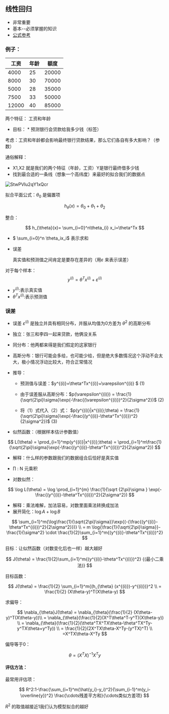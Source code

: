 ## 线性回归

- 非常重要
- 基本--必须掌握的知识
- [公式参考](https://blog.csdn.net/katherine_hsr/article/details/79179622 "公式参考")

### 例子：

| 工资    | 年龄  | 额度    |
| ----- | --- | ----- |
| 4000  | 25  | 20000 |
| 8000  | 30  | 70000 |
| 5000  | 28  | 35000 |
| 7500  | 33  | 50000 |
| 12000 | 40  | 85000 |

两个特征： 工资和年龄

* 目标： * 预测银行会贷款给我多少钱（标签）

考虑：工资和年龄都会影响最终银行贷款结果，那么它们各自有多大影响？（参数）

通俗解释：

- X1,X2 就是我们的两个特征（年龄，工资）Y是银行最终借多少钱
- 找到最合适的一条线（想象一个高纬度）来最好的拟合我们的数据点

![StwPVIu2qY1xQcr](https://i.loli.net/2019/09/01/StwPVIu2qY1xQcr.png)

拟合平面公式：$\theta_{0}$ 是偏置项

$$
h_{\theta}(x) = \theta_0+\theta_1+\theta_{2} 
$$

整合：

$$
h_{\theta}(x)= \sum_{i=0}^n\theta_{i} x_i=\theta^Tx
$$

- $ \sum_{i=0}^n \theta_ix_i$ 表示求和

- 误差
  
  真实值和预测值之间肯定是要存在差异的（用$\varepsilon$ 来表示误差）

对于每个样本：$$y^{(i)} = \theta^Tx^{(i)}+\varepsilon^{(i)}$$

- $y^{(i)}$:表示真实值
- $\theta^Tx^{(i)}$:表示预测值

### 误差

- 误差 $\varepsilon^{(i)}$ 是独立并具有相同分布，并服从均值为0方差为 $\theta^2$ 的高斯分布

- 独立：张三和李四一起来贷款，他俩没关系

- 同分布：他两都来得是我们假定的这家银行

- 高斯分布：银行可能会多给，也可能少给，但是绝大多数情况这个浮动不会太大，极小情况浮动比较大，符合正常情况

- 推导：
  
  - 预测值与误差：$y^{(i)}=\theta^Tx^{(i)}+\varepsilon^{(i)} $  (1)
  
  - 由于误差服从高斯分布：$p(\varepsilon^{(i)}) = \frac{1}{\sqrt{2\pi}\sigma}\exp(-\frac{(\varepsilon^{(i)})^2}{2\sigma^2})$   (2)
  
  - 将（1）式代入（2）式： $p(y^{(i)}|x^{(i)};\theta) = \frac{1}{\sqrt{2\pi}\sigma}\exp(-\frac{(y^{(i)}-\theta^Tx^{(i)})^2}{2\sigma^2})$  (3)

- 似然函数：（根据样本估计参数值）

$$
L(\theta) = \prod_{i=1}^mp(y^{(i)}|x^{(i)};\theta) = \prod_{i=1}^m\frac{1}{\sqrt{2\pi}\sigma}\exp(-\frac{(y^{(i)}-\theta^Tx^{(i)})^2}{2\sigma^2})
$$

- 解释：什么样的参数跟我们的数据组合后恰好是真实值

- $\prod$ : N 元乘积

- 对数似然：

$$
\log L(\theta) = \log \prod_{i=1}^{m} \frac{1}{\sqrt {2\pi}\sigma } \exp(- \frac{(y^{(i)}-\theta^Tx^{(i)})^2}{2\sigma^2})
$$

- 解释：乘法难解，加法容易，对数里面乘法转换成加法
- 展开简化：$\log{A}+\log{B}$

$$
\sum_{i=1}^m{\log\frac{1}{\sqrt{2\pi}\sigma}}\exp{(-{\frac{(y^{(i)}-\theta^Tx^{(i)})^2}{2\sigma^2}})} \\
= m \log{\frac{1}{\sqrt{2\pi}\sigma}}-\frac{1}{\sigma^2} \cdot \frac{1}{2}\sum_{i=1}^m{(y^{(i)}-\theta^Tx^{(i)})^2}
$$

目标：让似然函数（对数变化后也一样）越大越好

$$
J(\theta) = \frac{1}{2}\sum_{i=1}^m{(y^{(i)}-\theta^Tx^{(i)})^2}  {(最小二乘法)} 
$$

目标函数：

$$
J(\theta) = \frac{1}{2} \sum_{i=1}^m{(h_{\theta} (x^{(i)})-y^{(i)})}^2 \\
 = \frac{1}{2} (X\theta-y)^T(X\theta-y)
$$

求偏导：

$$
\nabla_{\theta}J(\theta) = \nabla_{\theta}(\frac{1}{2} (X\theta-y)^T(X\theta-y))\\
 = \nabla_{\theta}(\frac{1}{2}(X^T\theta^T-y^T)(X\theta-y)) \\
 = \nabla_{\theta}(\frac{1}{2}(\theta^TX^TX\theta-\theta^TX^Ty-y^TX\theta+y^Ty)) \\
 = \frac{1}{2}(2X^TX\theta-X^Ty-(y^TX)^T) \\
 =X^TX\theta-X^Ty
$$

偏导等于0：

$$
\theta = (X^TX)^{-1}X^Ty
$$

#### 评估方法：

最常用评估项：

$$
R^2:1-\frac{\sum_{i=1}^m(\hat{y_i}-y_i)^2}{\sum_{i-1}^m(y_i-\overline{y})^2}  
\frac{\cdots残差平方和}{\cdots类似方差项}
$$

$R^2$ 的取值越接近1我们认为模型拟合的越好












